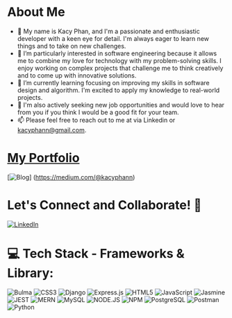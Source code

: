 # About Me
- 👋 My name is Kacy Phan, and I'm a passionate and enthusiastic developer with a keen eye for detail. I'm always eager to learn new things and to take on new challenges.
- 👀 I’m particularly interested in software engineering because it allows me to combine my love for technology with my problem-solving skills. I enjoy working on complex projects that challenge me to think creatively and to come up with innovative solutions.
- 🌱 I’m currently learning focusing on improving my skills in software design and algorithm. I'm excited to apply my knowledge to real-world projects.
- 💼 I'm also actively seeking new job opportunities and would love to hear from you if you think I would be a good fit for your team.
- 📫 Please feel free to reach out to me at via Linkedin or kacyphann@gmail.com.

# [My Portfolio](https://kacyphan.netlify.app/) 
[![Blog](https://img.shields.io/badge/Medium-12100E?style=for-the-badge&logo=medium&logoColor=white)]
(https://medium.com/@kacyphann)

# Let's Connect and Collaborate! 🤝
[![LinkedIn](https://img.shields.io/badge/LinkedIn-0077B5?style=for-the-badge&logo=linkedin&logoColor=white)](https://www.linkedin.com/in/kacyphan/)

# 💻 Tech Stack - Frameworks & Library:
![Bulma](https://img.shields.io/badge/Bulma-00D1B2?style=for-the-badge&logo=Bulma&logoColor=white)
![CSS3](https://img.shields.io/badge/CSS3-1572B6?style=for-the-badge&logo=css3&logoColor=white)
![Django](https://img.shields.io/badge/Django-092E20?style=for-the-badge&logo=django&logoColor=white)
![Express.js](https://img.shields.io/badge/Express.js-000000?style=for-the-badge&logo=express&logoColor=white)
![HTML5](https://img.shields.io/badge/HTML5-E34F26?style=for-the-badge&logo=html5&logoColor=white)
![JavaScript](https://img.shields.io/badge/JavaScript-F7DF1E?style=for-the-badge&logo=javascript&logoColor=black)
![Jasmine](https://img.shields.io/badge/Jasmine-8A4182?style=for-the-badge&logo=Jasmine&logoColor=white)
![JEST](https://img.shields.io/badge/Jest-C21325?style=for-the-badge&logo=jest&logoColor=white)
![MERN](https://img.shields.io/badge/MERN-000000?style=for-the-badge&logo=mongodb&logoColor=white)
![MySQL](https://img.shields.io/badge/MySQL-005C84?style=for-the-badge&logo=mysql&logoColor=white)
![NODE.JS](https://img.shields.io/badge/Node.js-339933?style=for-the-badge&logo=nodedotjs&logoColor=white)
![NPM](https://img.shields.io/badge/npm-CB3837?style=for-the-badge&logo=npm&logoColor=white)
![PostgreSQL](https://img.shields.io/badge/PostgreSQL-316192?style=for-the-badge&logo=postgresql&logoColor=white)
![Postman](https://img.shields.io/badge/Postman-FF6C37?style=for-the-badge&logo=Postman&logoColor=white)
![Python](https://img.shields.io/badge/Python-FFD43B?style=for-the-badge&logo=python&logoColor=blue)
